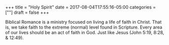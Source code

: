+++
title = "Holy Spirit"
date = 2017-08-04T17:55:16-05:00
categories = [""]
draft = false
+++

Biblical Romance is a ministry focused on living a life of faith in Christ. That is, we take faith to the extreme (normal) level found in Scripture. Every area of our lives should be an act of faith in God. Just like Jesus (John 5:19, 8:28, & 12:49).
